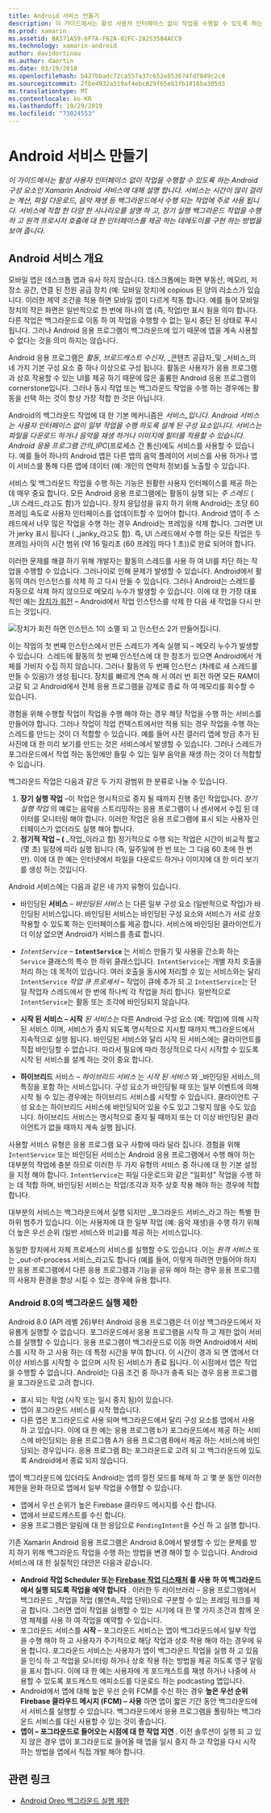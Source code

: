 ```yaml
---
title: Android 서비스 만들기
description: 이 가이드에서는 활성 사용자 인터페이스 없이 작업을 수행할 수 있도록 하는 Android 구성 요소인 Xamarin Android 서비스에 대해 설명 합니다. 서비스는 시간이 많이 걸리는 계산, 파일 다운로드, 음악 재생 등 백그라운드에서 수행 되는 작업에 주로 사용 됩니다. 서비스에 적합 한 다양 한 시나리오를 설명 하 고, 장기 실행 백그라운드 작업을 수행 하 고 원격 프로시저 호출에 대 한 인터페이스를 제공 하는 데에도이를 구현 하는 방법을 보여 줍니다.
ms.prod: xamarin
ms.assetid: BA371A59-6F7A-F62A-02FC-28253504ACC9
ms.technology: xamarin-android
author: davidortinau
ms.author: daortin
ms.date: 03/19/2018
ms.openlocfilehash: b427bbadc72ca557a37c652e853674fdf849c2c8
ms.sourcegitcommit: 2fbe4932a319af4ebc829f65eb1fb1816ba305d3
ms.translationtype: MT
ms.contentlocale: ko-KR
ms.lasthandoff: 10/29/2019
ms.locfileid: "73024553"
---
```

# <a name="creating-android-services"></a>Android 서비스 만들기

_이 가이드에서는 활성 사용자 인터페이스 없이 작업을 수행할 수 있도록 하는 Android 구성 요소인 Xamarin Android 서비스에 대해 설명 합니다. 서비스는 시간이 많이 걸리는 계산, 파일 다운로드, 음악 재생 등 백그라운드에서 수행 되는 작업에 주로 사용 됩니다. 서비스에 적합 한 다양 한 시나리오를 설명 하 고, 장기 실행 백그라운드 작업을 수행 하 고 원격 프로시저 호출에 대 한 인터페이스를 제공 하는 데에도이를 구현 하는 방법을 보여 줍니다._

## <a name="android-services-overview"></a>Android 서비스 개요

모바일 앱은 데스크톱 앱과 유사 하지 않습니다. 데스크톱에는 화면 부동산, 메모리, 저장소 공간, 연결 된 전원 공급 장치 (예: 모바일 장치)에 copious 된 양의 리소스가 있습니다. 이러한 제약 조건을 적용 하면 모바일 앱이 다르게 작동 합니다. 예를 들어 모바일 장치의 작은 화면은 일반적으로 한 번에 하나의 앱 (즉, 작업)만 표시 됨을 의미 합니다. 다른 작업은 백그라운드로 이동 하 여 작업을 수행할 수 없는 일시 중단 된 상태로 푸시됩니다. 그러나 Android 응용 프로그램이 백그라운드에 있기 때문에 앱을 계속 사용할 수 없다는 것을 의미 하지는 않습니다. 

Android 응용 프로그램은 _활동_, _브로드캐스트 수신자_, _콘텐츠 공급자_및 _서비스_의 네 가지 기본 구성 요소 중 하나 이상으로 구성 됩니다. 활동은 사용자가 응용 프로그램과 상호 작용할 수 있는 UI를 제공 하기 때문에 많은 훌륭한 Android 응용 프로그램의 cornerstone입니다. 그러나 동시 작업 또는 백그라운드 작업을 수행 하는 경우에는 활동을 선택 하는 것이 항상 가장 적합 한 것은 아닙니다.

Android의 백그라운드 작업에 대 한 기본 메커니즘은 _서비스_입니다. Android 서비스는 사용자 인터페이스 없이 일부 작업을 수행 하도록 설계 된 구성 요소입니다. 서비스는 파일을 다운로드 하거나 음악을 재생 하거나 이미지에 필터를 적용할 수 있습니다. Android 응용 프로그램 간의_IPC_(프로세스 간 통신)에도 서비스를 사용할 수 있습니다. 예를 들어 하나의 Android 앱은 다른 앱의 음악 플레이어 서비스를 사용 하거나 앱이 서비스를 통해 다른 앱에 데이터 (예: 개인의 연락처 정보)를 노출할 수 있습니다. 

서비스 및 백그라운드 작업을 수행 하는 기능은 원활한 사용자 인터페이스를 제공 하는 데 매우 중요 합니다. 모든 Android 응용 프로그램에는 활동이 실행 되는 _주 스레드_ ( _UI 스레드_라고도 함)가 있습니다. 장치 응답성을 유지 하기 위해 Android는 초당 60 프레임 속도로 사용자 인터페이스를 업데이트할 수 있어야 합니다. Android 앱이 주 스레드에서 너무 많은 작업을 수행 하는 경우 Android는 프레임을 삭제 합니다. 그러면 UI가 jerky 표시 됩니다 ( _janky_라고도 함). 즉, UI 스레드에서 수행 하는 모든 작업은 두 프레임 사이의 시간 범위 (약 16 밀리초 (60 프레임 마다 1 초))로 완료 되어야 합니다. 

이러한 문제를 해결 하기 위해 개발자는 활동의 스레드를 사용 하 여 UI를 차단 하는 작업을 수행할 수 있습니다. 그러나이로 인해 문제가 발생할 수 있습니다. Android에서 활동의 여러 인스턴스를 삭제 하 고 다시 만들 수 있습니다. 그러나 Android는 스레드를 자동으로 삭제 하지 않으므로 메모리 누수가 발생할 수 있습니다. 이에 대 한 가장 대표적인 예는 [장치가 회전](~/android/app-fundamentals/handling-rotation.md) &ndash; Android에서 작업 인스턴스를 삭제 한 다음 새 작업을 다시 만드는 것입니다.

![장치가 회전 하면 인스턴스 1이 소멸 되 고 인스턴스 2가 만들어집니다.](images/image-01.png)

이는 작업의 첫 번째 인스턴스에서 만든 스레드가 계속 실행 되 &ndash; 메모리 누수가 발생할 수 있습니다. 스레드에 활동의 첫 번째 인스턴스에 대 한 참조가 있으면 Android에서 개체를 가비지 수집 하지 않습니다. 그러나 활동의 두 번째 인스턴스 (차례로 새 스레드를 만들 수 있음)가 생성 됩니다. 장치를 빠르게 연속 해 서 여러 번 회전 하면 모든 RAM이 고갈 되 고 Android에서 전체 응용 프로그램을 강제로 종료 하 여 메모리를 회수할 수 있습니다.

경험을 위해 수행할 작업이 작업을 수행 해야 하는 경우 해당 작업을 수행 하는 서비스를 만들어야 합니다. 그러나 작업이 작업 컨텍스트에서만 적용 되는 경우 작업을 수행 하는 스레드를 만드는 것이 더 적합할 수 있습니다. 예를 들어 사진 갤러리 앱에 방금 추가 된 사진에 대 한 미리 보기를 만드는 것은 서비스에서 발생할 수 있습니다. 그러나 스레드가 포그라운드에서 작업 하는 동안에만 들릴 수 있는 일부 음악을 재생 하는 것이 더 적합할 수 있습니다.

백그라운드 작업은 다음과 같은 두 가지 광범위 한 분류로 나눌 수 있습니다.

1. **장기 실행 작업** &ndash;이 작업은 명시적으로 중지 될 때까지 진행 중인 작업입니다. _장기 실행 작업_ 의 예로는 음악을 스트리밍하는 응용 프로그램이 나 센서에서 수집 된 데이터를 모니터링 해야 합니다. 이러한 작업은 응용 프로그램에 표시 되는 사용자 인터페이스가 없더라도 실행 해야 합니다.
2. **정기적 작업 &ndash; (** _작업_이라고 함) 정기적으로 수행 되는 작업은 시간이 비교적 짧고 (몇 초) 일정에 따라 실행 됩니다 (즉, 일주일에 한 번 또는 그 다음 60 초에 한 번만). 이에 대 한 예는 인터넷에서 파일을 다운로드 하거나 이미지에 대 한 미리 보기를 생성 하는 것입니다.

Android 서비스에는 다음과 같은 네 가지 유형이 있습니다.

* 바인딩된 **서비스** &ndash; _바인딩된 서비스_ 는 다른 일부 구성 요소 (일반적으로 작업)가 바인딩된 서비스입니다. 바인딩된 서비스는 바인딩된 구성 요소와 서비스가 서로 상호 작용할 수 있도록 하는 인터페이스를 제공 합니다. 서비스에 바인딩된 클라이언트가 더 이상 없으면 Android가 서비스를 종료 합니다. 

* _`IntentService`_ &ndash; **`IntentService`** 는 서비스 만들기 및 사용을 간소화 하는 `Service` 클래스의 특수 한 하위 클래스입니다. `IntentService`는 개별 자치 호출을 처리 하는 데 목적이 있습니다. 여러 호출을 동시에 처리할 수 있는 서비스와는 달리 `IntentService` _작업 큐 프로세서_ &ndash; 작업이 큐에 추가 되 고 `IntentService`는 단일 작업자 스레드에서 한 번에 하나씩 각 작업을 처리 합니다. 일반적으로`IntentService`는 활동 또는 조각에 바인딩되지 않습니다. 

* **시작 된 서비스 &ndash; 시작** _된 서비스는_ 다른 Android 구성 요소 (예: 작업)에 의해 시작 된 서비스 이며, 서비스가 중지 되도록 명시적으로 지시할 때까지 백그라운드에서 지속적으로 실행 됩니다. 바인딩된 서비스와 달리 시작 된 서비스에는 클라이언트를 직접 바인딩할 수 없습니다. 따라서 필요에 따라 정상적으로 다시 시작할 수 있도록 시작 된 서비스를 설계 하는 것이 중요 합니다.

* **하이브리드** 서비스 &ndash; _하이브리드 서비스_ 는 _시작 된 서비스_ 와 _바인딩된 서비스_의 특징을 포함 하는 서비스입니다. 구성 요소가 바인딩될 때 또는 일부 이벤트에 의해 시작 될 수 있는 경우에는 하이브리드 서비스를 시작할 수 있습니다. 클라이언트 구성 요소는 하이브리드 서비스에 바인딩되어 있을 수도 있고 그렇지 않을 수도 있습니다. 하이브리드 서비스는 명시적으로 중지 될 때까지 또는 더 이상 바인딩된 클라이언트가 없을 때까지 계속 실행 됩니다.

사용할 서비스 유형은 응용 프로그램 요구 사항에 따라 달라 집니다. 경험을 위해 `IntentService` 또는 바인딩된 서비스는 Android 응용 프로그램에서 수행 해야 하는 대부분의 작업에 충분 하므로 이러한 두 가지 유형의 서비스 중 하나에 대 한 기본 설정을 지정 해야 합니다. `IntentService`는 파일 다운로드와 같은 "일회성" 작업을 수행 하는 데 적합 하며, 바인딩된 서비스는 작업/조각과 자주 상호 작용 해야 하는 경우에 적합 합니다. 

대부분의 서비스는 백그라운드에서 실행 되지만 _포그라운드 서비스_라고 하는 특별 한 하위 범주가 있습니다. 이는 사용자에 대 한 일부 작업 (예: 음악 재생)을 수행 하기 위해 더 높은 우선 순위 (일반 서비스와 비교)를 제공 하는 서비스입니다. 

동일한 장치에서 자체 프로세스의 서비스를 실행할 수도 있습니다 .이는 _원격 서비스_ 또는 _out-of-process 서비스_라고도 합니다 (예를 들어, 이렇게 하려면 만들어야 하지만 응용 프로그램에서 다른 응용 프로그램과 기능을 공유 해야 하는 경우 응용 프로그램의 사용자 환경을 향상 시킬 수 있는 경우에 유용 합니다. 

### <a name="background-execution-limits-in-android-80"></a>Android 8.0의 백그라운드 실행 제한

Android 8.0 (API 레벨 26)부터 Android 응용 프로그램은 더 이상 백그라운드에서 자유롭게 실행할 수 없습니다. 포그라운드에서 응용 프로그램을 시작 하 고 제한 없이 서비스를 실행할 수 있습니다. 응용 프로그램이 백그라운드로 이동 하면 Android에서 서비스를 시작 하 고 사용 하는 데 특정 시간을 부여 합니다. 이 시간이 경과 되 면 앱에서 더 이상 서비스를 시작할 수 없으며 시작 된 서비스가 종료 됩니다. 이 시점에서 앱은 작업을 수행할 수 없습니다. Android는 다음 조건 중 하나가 충족 되는 경우 응용 프로그램을 포그라운드로 고려 합니다.

* 표시 되는 작업 (시작 또는 일시 중지 됨)이 있습니다.
* 앱이 포그라운드 서비스를 시작 했습니다.
* 다른 앱은 포그라운드로 사용 되며 백그라운드에서 달리 구성 요소를 앱에서 사용 하 고 있습니다. 이에 대 한 예는 응용 프로그램 b가 포그라운드에서 제공 하는 서비스에 바인딩되는 응용 프로그램 A가 응용 프로그램 B에서 제공 하는 서비스에 바인딩되는 경우입니다. 응용 프로그램 B는 포그라운드로 고려 되 고 백그라운드에 있도록 Android에서 종료 되지 않습니다.

앱이 백그라운드에 있더라도 Android는 앱의 절전 모드를 해제 하 고 몇 분 동안 이러한 제한을 완화 하므로 앱에서 일부 작업을 수행할 수 있습니다.

* 앱에서 우선 순위가 높은 Firebase 클라우드 메시지를 수신 합니다.
* 앱에서 브로드캐스트를 수신 합니다. 
* 응용 프로그램은 알림에 대 한 응답으로 `PendingIntent`을 수신 하 고 실행 합니다.

기존 Xamarin Android 응용 프로그램은 Android 8.0에서 발생할 수 있는 문제를 방지 하기 위해 백그라운드 작업을 수행 하는 방법을 변경 해야 할 수 있습니다. Android 서비스에 대 한 실질적인 대안은 다음과 같습니다.

* **Android 작업 Scheduler 또는 [Firebase 작업 디스패처](~/android/platform/firebase-job-dispatcher.md) 를 사용 하 여 백그라운드에서 실행 되도록 작업을 예약 합니다** . 이러한 두 라이브러리 &ndash; 응용 프로그램에서 백그라운드 _작업을 작업 (불연속_작업 단위)으로 구분할 수 있는 프레임 워크를 제공 합니다. 그러면 앱이 작업을 실행할 수 있는 시기에 대 한 몇 가지 조건과 함께 운영 체제를 사용 하 여 작업을 예약할 수 있습니다.
* 포그라운드 서비스를 **시작** &ndash; 포그라운드 서비스는 앱이 백그라운드에서 일부 작업을 수행 해야 하 고 사용자가 주기적으로 해당 작업과 상호 작용 해야 하는 경우에 유용 합니다. 포그라운드 서비스는 사용자가 앱이 백그라운드 작업을 실행 하 고 있음을 인식 하 고 작업을 모니터링 하거나 상호 작용 하는 방법을 제공 하도록 영구 알림을 표시 합니다. 이에 대 한 예는 사용자에 게 포드캐스트를 재생 하거나 나중에 사용할 수 있도록 포드캐스트 에피소드를 다운로드 하는 podcasting 앱입니다. 
* Android에서 앱에 대해 높은 우선 순위 FCM를 수신 하는 경우 **높은 우선 순위 Firebase 클라우드 메시지 (FCM) &ndash; 사용** 하면 앱이 짧은 기간 동안 백그라운드에서 서비스를 실행할 수 있습니다. 백그라운드에서 응용 프로그램을 폴링하는 백그라운드 서비스를 대신 사용할 수 있는 것이 좋습니다. 
* **앱이 &ndash; 포그라운드로 들어오는 시점에 대 한 작업 지연** . 이전 솔루션이 실행 되 고 있지 않은 경우 앱이 포그라운드로 들어올 때 앱을 일시 중지 하 고 작업을 다시 시작 하는 방법을 앱에서 직접 개발 해야 합니다.

## <a name="related-links"></a>관련 링크

* [Android Oreo 백그라운드 실행 제한](https://www.youtube.com/watch?v=Pumf_4yjTMc)
